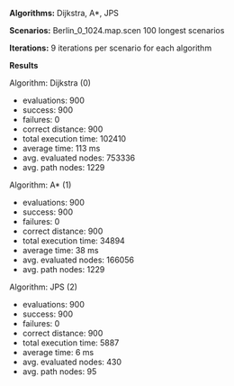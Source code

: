 **Algorithms:** Dijkstra, A\*, JPS

**Scenarios:** Berlin_0_1024.map.scen 100 longest scenarios

**Iterations:** 9 iterations per scenario for each algorithm

**Results**

Algorithm: Dijkstra (0)

-   evaluations: 900
-   success: 900
-   failures: 0
-   correct distance: 900
-   total execution time: 102410
-   average time: 113 ms
-   avg. evaluated nodes: 753336
-   avg. path nodes: 1229

Algorithm: A\* (1)

-   evaluations: 900
-   success: 900
-   failures: 0
-   correct distance: 900
-   total execution time: 34894
-   average time: 38 ms
-   avg. evaluated nodes: 166056
-   avg. path nodes: 1229

Algorithm: JPS (2)

-   evaluations: 900
-   success: 900
-   failures: 0
-   correct distance: 900
-   total execution time: 5887
-   average time: 6 ms
-   avg. evaluated nodes: 430
-   avg. path nodes: 95
